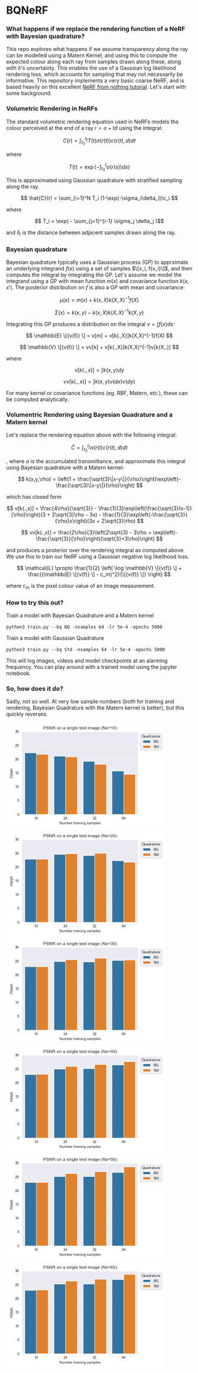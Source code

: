 # BQNeRF

### What happens if we replace the rendering function of a NeRF with Bayesian quadrature?


This repo explores what happens if we assume transparency along the ray can be modelled using a Matern Kernel, and using this to compute the expected colour along each ray from samples drawn along these, along with it's uncertainty. This enables the use of a Gaussian log likelihood rendering loss, which accounts for sampling that may not necessarily be informative. This repository implements a very basic coarse NeRF, and is based heavily on this excellent [NeRF from nothing tutorial](https://towardsdatascience.com/its-nerf-from-nothing-build-a-vanilla-nerf-with-pytorch-7846e4c45666). Let's start with some background.

### Volumetric Rendering in NeRFs

The standard volumetric rendering equation used in NeRFs models the colour perceived at the end of a ray $r=o+td$ using the integral:

$$ C(r) = \int_{t_0}^{t_f} T(t) \sigma(r(t)) c(r(t),d) dt $$

where

$$ T(t) = \exp \left(-\int_{t_0}^{t} \sigma(r(s)) ds\right) $$

This is approximated using Gaussian quadrature with stratified sampling along the ray.

$$ \hat{C}(r) = \sum_{i=1}^N T_i (1-\exp(-\sigma_i\delta_i))c_i $$

where

$$ T_i = \exp( - \sum_{j=1}^{i-1} \sigma_j \delta_j )$$ 

and $\delta_i$ is the distance between adjacent samples drawn along the ray.

### Bayesian quadrature

Bayesian quadrature typically uses a Gaussian process (GP) to apprximate an underlying integrand $f(x)$ using a set of samples $\[x_i, f(x_i)\]$, and then computes the integral by integrating the GP. Let's assume we model the integrand using a GP with mean function $m(x)$ and covariance function $k(x,x')$. The posterior distribution on $f$ is also a GP with mean and covariance:

$$ \mu(x) = m(x) + k(x,X)k(X,X)^{-1}f(X) $$

$$ \Sigma(x) = k(x,y) - k(x,X)k(X,X)^{-1}k(X,y) $$ 

Integrating this GP produces a distribution on the integral $v = \int f(x) dx$:

$$ \mathbb{E} \[{v(f)} \] = v[m] + v[k(.,X)]k(X,X)^{-1}f(X) $$

$$ \mathbb{V} \[{v(f)} \] = vv[k] + v[k(.,X)]k(X,X)^{-1}v[k(X,.)] $$

where

$$ v[k(.,x)] = \int k(x,y) dy $$

$$ vv[k(.,x)] = \int k(x,y)v(dx)v(dy) $$

For many kernel or covariance functions (eg. RBF, Matern, etc.), these can be computed analytically.

### Volumentric Rendering using Bayesian Quadrature and a Matern kernel

Let's replace the rendering equation above with the following integral:

$$ \hat{C} = \int_{t_0}^{t_f} \alpha(r(t) c(r(t),d) dt  $$

, where $\alpha$ is the accumulated transmittance, and approximate this integral using Bayesian quadrature with a Matern kernel:

$$ k(x,y,\rho) = \left(1 + \frac{\sqrt(3)\|x-y\|}{\rho}\right)\exp\left(-\frac{\sqrt(3)\|x-y\|}{\rho}\right) $$

which has closed form 

$$ v[k(.,x)] = \frac{4\rho}{\sqrt{3}} - \frac{1}{3}\exp\left(\frac{\sqrt{3}(x-1)}{\rho}\right)(3 + 2\sqrt{3}\rho - 3x) - \frac{1}{3}\exp\left(-\frac{\sqrt{3}}{\rho}x\right)(3x + 2\sqrt{3}\rho) $$

$$ vv[k(.,x)] = \frac{2\rho}{3}\left(2\sqrt{3} - 3\rho + \exp\left(-\frac{\sqrt{3}}{\rho}\right)(\sqrt{3}+3\rho)\right) $$

and produces a posterior over the rendering integral as computed above. We use this to train our NeRF using a Gaussian negative log likelihood loss.

$$ \mathcal{L}  \propto \frac{1}{2} \left( \log \mathbb{V} \[{v(f)} \] + \frac{(\mathbb{E} \[{v(f)} \] - c_m)^2}{\[{v(f)} \]} \right) $$

where $c_m$ is the pixel colour value of an image measurement.


### How to try this out?

Train a model with Bayesian Quadrature and a Matern kernel
```
python3 train.py --bq BQ -nsamples 64 -lr 5e-4 -epochs 5000
```
Train a model with Gaussian Quadrature
```
python3 train.py --bq Std -nsamples 64 -lr 5e-4 -epochs 5000
```

This will log images, videos and model checkpoints at an alarming frequency. You can play around with a trained model using the jupyter notebook.

### So, how does it do?

Sadly, not so well. At very low sample numbers (both for training and rendering, Bayesian Quadrature with the Matern kernel is better), but this quickly reverses.


![10 samples shows generally outperforming Bayesian quadrature rule](/figs/Ns_10.png)![20 samples shows similar performance](./figs/Ns_20.png)
![30 samples shows Bayesian quadrature performing slightly worse](/figs/Ns_30.png)![40 samples shows Bayesian quadrature performing worse](./figs/Ns_40.png)
![50 samples shows Bayesian quadrature performing worse](/figs/Ns_50.png)![Stop looking, it isn't getting better](./figs/Ns_60.png)



